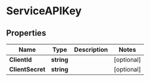 

# ServiceAPIKey


## Properties

| Name | Type | Description | Notes |
|------------ | ------------- | ------------- | -------------|
|**ClientId** | **string** |  |  [optional] |
|**ClientSecret** | **string** |  |  [optional] |




